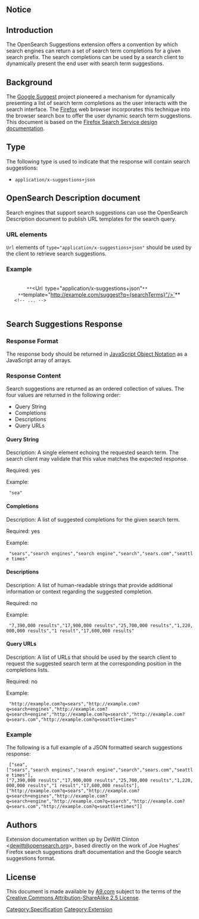 ## Notice

## Introduction

The OpenSearch Suggestions extension offers a convention by which search
engines can return a set of search term completions for a given search
prefix. The search completions can be used by a search client to
dynamically present the end user with search term suggestions.

## Background

The [Google Suggest](http://www.google.com/webhp?complete=1&hl=en)
project pioneered a mechanism for dynamically presenting a list of
search term completions as the user interacts with the search interface.
The [Firefox](http://www.mozilla.com/firefox/) web browser incorporates
this technique into the browser search box to offer the user dynamic
search term suggestions. This document is based on the [Firefox Search
Service design
documentation](http://wiki.mozilla.org/Search_Service/Suggestions).

## Type

The following type is used to indicate that the response will contain
search suggestions:

  -   
    `application/x-suggestions+json`

## OpenSearch Description document

Search engines that support search suggestions can use the OpenSearch
Description document to publish URL templates for the search query.

### URL elements

`Url` elements of `type="application/x-suggestions+json"` should be used
by the client to retrieve search
suggestions.

### Example

<?xml version="1.0" encoding="UTF-8"?>

` `<OpenSearchDescription xmlns="<nowiki>http://a9.com/-/spec/opensearch/1.1/</nowiki>">  
`   `<Url type="text/html"
         template="<nowiki>[`http://example.com?q={searchTerms}`](http://example.com?q=%7BsearchTerms%7D)</nowiki>`"/>`  
`   `**`<Url``
``type="application/x-suggestions+json"`**  
`        `**`template="http://example.com/suggest?q={searchTerms}"/>`**  
`   <!-- ... -->`  
` `</OpenSearchDescription>

## Search Suggestions Response

### Response Format

The response body should be returned in [JavaScript Object
Notation](http://www.json.org/) as a JavaScript array of arrays.

### Response Content

Search suggestions are returned as an ordered collection of values. The
four values are returned in the following order:

  - Query String
  - Completions
  - Descriptions
  - Query URLs

#### Query String

Description: A single element echoing the requested search term. The
search client may validate that this value matches the expected
response.

Required: yes

Example:

` "sea"`

#### Completions

Description: A list of suggested completions for the given search term.

Required:
yes

Example:

` "sears","search engines","search engine","search","sears.com","seattle times"`

#### Descriptions

Description: A list of human-readable strings that provide additional
information or context regarding the suggested completion.

Required:
no

Example:

` "7,390,000 results","17,900,000 results","25,700,000 results","1,220,000,000 results","1 result","17,600,000 results"`

#### Query URLs

Description: A list of URLs that should be used by the search client to
request the suggested search term at the corresponding position in the
completions lists.

Required:
no

Example:

` "http://example.com?q=sears","http://example.com?q=search+engines","http://example.com?q=search+engine","http://example.com?q=search","http://example.com?q=sears.com","http://example.com?q=seattle+times"`

### Example

The following is a full example of a JSON formatted search suggestions
response:

` ["sea",["sears","search engines","search engine","search","sears.com","seattle times"],["7,390,000 results","17,900,000 results","25,700,000 results","1,220,000,000 results","1 result","17,600,000 results"],["http://example.com?q=sears","http://example.com?q=search+engines","http://example.com?q=search+engine","http://example.com?q=search","http://example.com?q=sears.com","http://example.com?q=seattle+times"]]`

## Authors

Extension documentation written up by DeWitt Clinton
\<dewitt@opensearch.org\>, based directly on the work of Joe Hughes'
Firefox search suggestions draft documentation and the Google search
suggestions format.

## License

This document is made available by [A9.com](http://a9.com) subject to
the terms of the [Creative Commons Attribution-ShareAlike 2.5
License](http://creativecommons.org/licenses/by-sa/2.5/).

[Category:Specification](Category:Specification "wikilink")
[Category:Extension](Category:Extension "wikilink")
